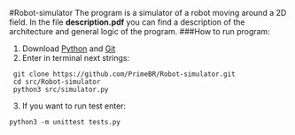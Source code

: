 #Robot-simulator
The program is a simulator of a robot moving around a 2D field.
In the file **description.pdf** you can find a description of the
architecture and general logic of the program.
###How to run program:
1. Download [Python](https://www.python.org/downloads/) and [Git](https://git-scm.com/downloads)
2. Enter in terminal next strings:
```
 git clone https://github.com/PrimeBR/Robot-simulator.git
 cd src/Robot-simulator
 python3 src/simulator.py
```
3. If you want to run test enter:
```
python3 -m unittest tests.py
```